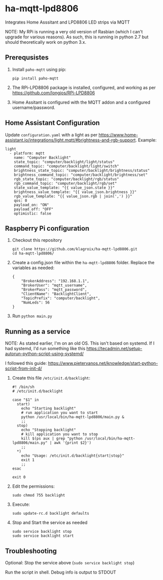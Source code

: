 # ha-mqtt-lpd8806
Integrates Home Asssitant and LPD8806 LED strips via MQTT

NOTE: My RPi is running a very old version of Rasbian (which I can't upgrade for various reasons). As such, this is running in python 2.7 but should theoretically work on python 3.x.

## Prerequsistes

1. Install `paho-mqtt` using pip:    
    ```
    pip install paho-mqtt
    ```

2. The RPi-LPD8806 package is installed, configured, and working as per https://github.com/longjos/RPi-LPD8806

3. Home Assitant is configured with the MQTT addon and a configured username/password.


## Home Assistant Configuration

Update `configuration.yaml` with a light as per https://www.home-assistant.io/integrations/light.mqtt/#brightness-and-rgb-support. Example:    
```
light
  - platform: mqtt
    name: "Computer Backlight"
    state_topic: "computer/backlight/light/status"
    command_topic: "computer/backlight/light/switch"
    brightness_state_topic: "computer/backlight/brightness/status"
    brightness_command_topic: "computer/backlight/brightness/set"
    rgb_state_topic: "computer/backlight/rgb/status"
    rgb_command_topic: "computer/backlight/rgb/set"
    state_value_template: "{{ value_json.state }}"
    brightness_value_template: "{{ value_json.brightness }}"
    rgb_value_template: "{{ value_json.rgb | join(',') }}"
    qos: 0
    payload_on: "ON"       
    payload_off: "OFF"               
    optimistic: false  
```

## Raspberry Pi configuration

1. Checkout this repository
    ```
    git clone https://github.com/klagroix/ha-mqtt-lpd8806.git
    cd ha-mqtt-lpd8806/
    ```

2. Create a config.json file within the `ha-mqtt-lpd8806` folder. Replace the variables as needed:
    ```
    {
        "BrokerAddress": "192.168.1.1",
        "BrokerUser": "mqtt_username",
        "BrokerPass": "mqtt_password",
        "ClientName": "BacklightClient",
        "TopicPrefix": "computer/backlight",
        "NumLeds": 56
    }
    ```
3. Run `python main.py`

## Running as a service

NOTE: As stated earlier, I'm on an old OS. This isn't based on systemd. If I had systemd, I'd run something like this https://tecadmin.net/setup-autorun-python-script-using-systemd/

I followed this guide: https://www.pietervanos.net/knowledge/start-python-script-from-init-d/

1. Create this file `/etc/init.d/backlight`:    
    ```
    #! /bin/sh
    # /etc/init.d/backlight
    
    case "$1" in
      start)
        echo "Starting backlight"
        # run application you want to start
        python /usr/local/bin/ha-mqtt-lpd8806/main.py &
        ;;
      stop)
        echo "Stopping backlight"
        # kill application you want to stop
        kill $(ps aux | grep "python /usr/local/bin/ha-mqtt-lpd8806/main.py" | awk '{print $2}')
        ;;
      *)
        echo "Usage: /etc/init.d/backlight{start|stop}"
        exit 1
        ;;
    esac
    
    exit 0
    ```

2. Edit the permissions:
    ```
    sudo chmod 755 backlight 
    ```

3. Execute:
    ```
    sudo update-rc.d backlight defaults
    ```

4. Stop and Start the service as needed
    ```
    sudo service backlight stop
    sudo service backlight start
    ```

## Troubleshooting

Optional: Stop the service above (`sudo service backlight stop`)

Run the script in shell. Debug info is output to STDOUT